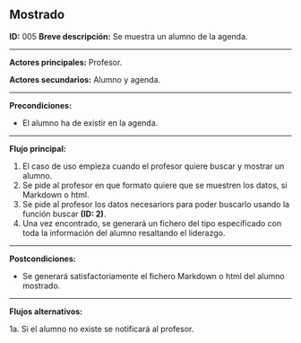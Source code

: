 ## Mostrado

**ID:** 005
**Breve descripción:** Se muestra un alumno de la agenda.

___

**Actores principales:** Profesor.

**Actores secundarios:** Alumno y agenda.
___

**Precondiciones:**

 * El alumno ha de existir en la agenda.
___

**Flujo principal:**

 1. El caso de uso empieza cuando el profesor quiere buscar y mostrar un alumno.
 2. Se pide al profesor en que formato quiere que se muestren los datos, si Markdown o html.
 2. Se pide al profesor los datos necesariors para poder buscarlo usando la función buscar **(ID: 2)**.
 3. Una vez encontrado, se generará un fichero del tipo especificado con toda la información del alumno resaltando el liderazgo.
___

**Postcondiciones:**

 * Se generará satisfactoriamente el fichero Markdown o html del alumno mostrado.
___

**Flujos alternativos:**

 1a. Si el alumno no existe se notificará al profesor.
